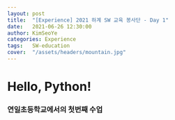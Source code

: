 ```yaml
---
layout: post
title:  "[Experience] 2021 하계 SW 교육 봉사단 - Day 1"
date:   2021-06-26 12:30:00
author: KimSeoYe
categories: Experience
tags:	SW-education
cover:  "/assets/headers/mountain.jpg"
---
```

# Hello, Python!

### 연일초등학교에서의 첫번째 수업

